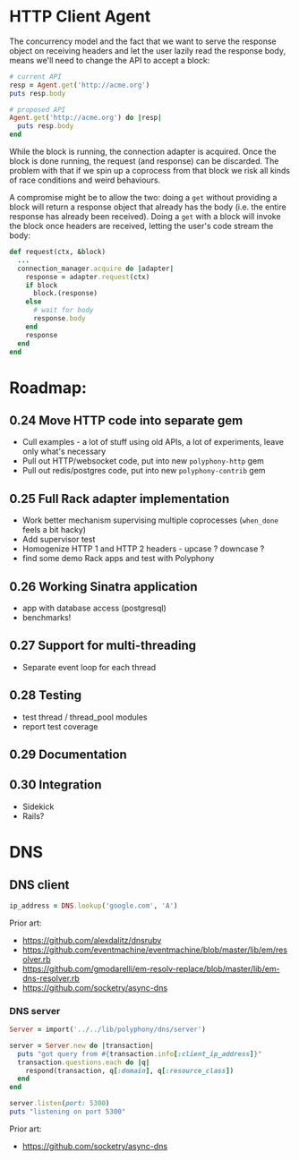# HTTP Client Agent

The concurrency model and the fact that we want to serve the response object on
receiving headers and let the user lazily read the response body, means we'll
need to change the API to accept a block:

```ruby
# current API
resp = Agent.get('http://acme.org')
puts resp.body

# proposed API
Agent.get('http://acme.org') do |resp|
  puts resp.body
end
```

While the block is running, the connection adapter is acquired. Once the block
is done running, the request (and response) can be discarded. The problem with
that if we spin up a coprocess from that block we risk all kinds of race
conditions and weird behaviours.

A compromise might be to allow the two: doing a `get` without providing a block
will return a response object that already has the body (i.e. the entire
response has already been received). Doing a `get` with a block will invoke the
block once headers are received, letting the user's code stream the body:

```ruby
def request(ctx, &block)
  ...
  connection_manager.acquire do |adapter|
    response = adapter.request(ctx)
    if block
      block.(response)
    else
      # wait for body
      response.body
    end
    response
  end
end
```

# Roadmap:

## 0.24 Move HTTP code into separate gem

- Cull examples - a lot of stuff using old APIs, a lot of experiments, leave
  only what's necessary
- Pull out HTTP/websocket code, put into new `polyphony-http` gem
- Pull out redis/postgres code, put into new `polyphony-contrib` gem

## 0.25 Full Rack adapter implementation

- Work better mechanism supervising multiple coprocesses (`when_done` feels a
  bit hacky)
- Add supervisor test
- Homogenize HTTP 1 and HTTP 2 headers - upcase ? downcase ?
- find some demo Rack apps and test with Polyphony

## 0.26 Working Sinatra application

- app with database access (postgresql)
- benchmarks!

## 0.27 Support for multi-threading

- Separate event loop for each thread

## 0.28 Testing

- test thread / thread_pool modules
- report test coverage

## 0.29 Documentation

## 0.30 Integration

- Sidekick
- Rails?

# DNS

## DNS client

```ruby
ip_address = DNS.lookup('google.com', 'A')
```

Prior art:

- https://github.com/alexdalitz/dnsruby
- https://github.com/eventmachine/eventmachine/blob/master/lib/em/resolver.rb
- https://github.com/gmodarelli/em-resolv-replace/blob/master/lib/em-dns-resolver.rb
- https://github.com/socketry/async-dns

### DNS server

```ruby
Server = import('../../lib/polyphony/dns/server')

server = Server.new do |transaction|
  puts "got query from #{transaction.info[:client_ip_address]}"
  transaction.questions.each do |q|
    respond(transaction, q[:domain], q[:resource_class])
  end
end

server.listen(port: 5300)
puts "listening on port 5300"
```

Prior art:

- https://github.com/socketry/async-dns

